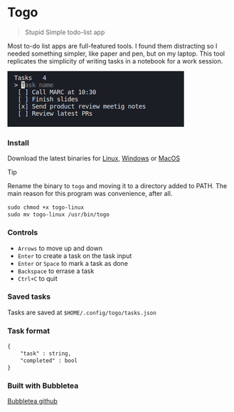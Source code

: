 # Togo
> Stupid Simple todo-list app

Most to-do list apps are full-featured tools. I found them distracting so I needed something simpler, like paper and pen, but on my laptop. This tool replicates the simplicity of writing tasks in a notebook for a work session.

![togo ui](ui.png)

### **Install**
Download the latest binaries for [Linux](https://github.com/pg-goose/togo/releases/latest/download/togo-linux), [Windows](https://github.com/pg-goose/togo/releases/latest/download/togo-win) or [MacOS](https://github.com/pg-goose/togo/releases/latest/download/togo-darwin)  

> [!TIP]
> Rename the binary to `togo` and moving it to a directory added to PATH. The main reason for this program was convenience, after all.
> ```
> sudo chmod +x togo-linux
> sudo mv togo-linux /usr/bin/togo 
> ```

### **Controls**  
- `Arrows` to move up and down
- `Enter` to create a task on the task input
- `Enter` or `Space` to mark a task as done
- `Backspace` to errase a task
- `Ctrl+C` to quit

### **Saved tasks**  
Tasks are saved at `$HOME/.config/togo/tasks.json`

### **Task format**  
```
{
    "task" : string,
    "completed" : bool
}
```

### Built with Bubbletea

[Bubbletea github](github.com/charmbracelet/bubbletea)

